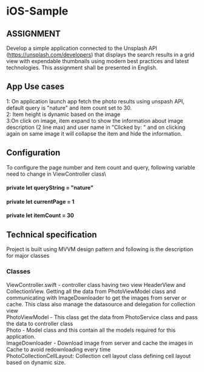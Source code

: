 # iOS-Sample

## ASSIGNMENT

Develop a simple application connected to the Unsplash API
(https://unsplash.com/developers) that displays the search results in a grid view with
expendable thumbnails using modern best practices and latest technologies. This
assignment shall be presented in English.

## App Use cases
1: On application launch app fetch the photo results using unspash API, default query is "nature" and item count set to 30.\
2: Item height is dynamic based on the image \
3:On click on image, item expand to show the information about image description (2 line max) and user name in "Clicked by: <user name>" and on clicking again on same image it will collapse the item and hide the information.

## Configuration
To configure the page number and item count and query, following variable need to change in ViewController class\

 ####  private let queryString = "nature"
 ####  private let currentPage = 1
 ####  private let itemCount = 30

  
## Technical specification

Project is built using MVVM design pattern and following is the description for major classes

### Classes
ViewController.swift - controller class having two view HeaderView and CollectionView. Getting all the data from PhotoViewModel class and communicating with ImageDownloader to get the images from server or cache. This class also manage the datasource and delegation for collection view\
PhotoViewModel - This class get the data from PhotoService class and pass the data to controller class\
Photo - Model class and this contain all the models required for this application.\
ImageDownloader - Download image from server and cache the images in Cache to avoid redownloading every time\
PhotoCollectionCellLayout: Collection cell layout class defining cell layout based on dynamic size.

